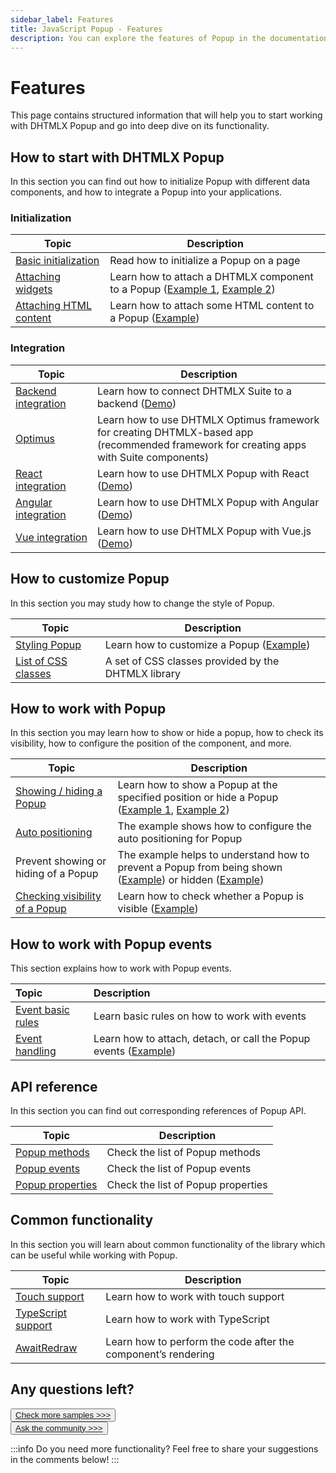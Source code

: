 ```yaml
---
sidebar_label: Features
title: JavaScript Popup - Features 
description: You can explore the features of Popup in the documentation of the DHTMLX JavaScript UI library. Browse developer guides and API reference, try out code examples and live demos, and download a free 30-day evaluation version of DHTMLX Suite 7.
---
```


# Features

This page contains structured information that will help you to start working with DHTMLX Popup and go into deep dive on its functionality.

## How to start with DHTMLX Popup

In this section you can find out how to initialize Popup with different data components, and how to integrate a Popup into your applications.

### Initialization

| Topic                                                                | Description                                                                                                                                                       |
| -------------------------------------------------------------------- | ----------------------------------------------------------------------------------------------------------------------------------------------------------------- |
| [Basic initialization](../initialization/)                           | Read how to initialize a Popup on a page                                                                                                                          |
| [Attaching widgets](../work_with_popup/#attaching-dhtmlx-components) | Learn how to attach a DHTMLX component to a Popup ([Example 1](https://snippet.dhtmlx.com/7x6hlbqx), [Example 2](https://snippet.dhtmlx.com/kw3e0h4j?tag=popup)) |
| [Attaching HTML content](../work_with_popup/#attaching-content)      | Learn how to attach some HTML content to a Popup ([Example](https://snippet.dhtmlx.com/ajv5qqxq))                                                                 |


### Integration

| Topic                                                   | Description                                                                                                                                  |
| ------------------------------------------------------- | -------------------------------------------------------------------------------------------------------------------------------------------- |
| [Backend integration](integration/suite_and_backend.md) | Learn how to connect DHTMLX Suite to a backend  ([Demo](https://github.com/DHTMLX/nodejs-suite-demo))                                        |
| [Optimus](optimus_guides.md)                            | Learn how to use DHTMLX Optimus framework for creating  DHTMLX-based app <br>(recommended framework for creating apps with Suite components) |
| [React integration](integration/suite_and_react.md)     | Learn how to use DHTMLX Popup with React ([Demo](https://github.com/DHTMLX/react-widgets))                                                   |
| [Angular integration](integration/suite_and_angular.md) | Learn how to use DHTMLX Popup with Angular ([Demo](https://github.com/DHTMLX/angular-suite-demo))                                            |
| [Vue integration](integration/suite_and_vue.md)         | Learn how to use DHTMLX Popup with Vue.js ([Demo](https://github.com/DHTMLX/vue-suite-demo))                                                 |

## How to customize Popup

In this section you may study how to change the style of Popup.

| Topic                                               | Description                                                                     |
| --------------------------------------------------- | ------------------------------------------------------------------------------- |
| [Styling Popup](../customization/)                  | Learn how to customize a Popup ([Example](https://snippet.dhtmlx.com/rd8zfw5h)) |
| [List of CSS classes](../../helpers/base_elements/) | A set of CSS classes provided by the DHTMLX library                             |

## How to work with Popup

In this section you may learn how to show or hide a popup, how to check its visibility, how to configure the position of the component, and more.

| Topic                                                                              | Description                                                                                                                                                                         |
| ---------------------------------------------------------------------------------- | ----------------------------------------------------------------------------------------------------------------------------------------------------------------------------------- |
| [Showing / hiding a Popup](../work_with_popup/#hidingshowing-popup)                | Learn how to show a Popup at the specified position or hide a Popup ([Example 1](https://snippet.dhtmlx.com/aqzy536h), [Example 2](https://snippet.dhtmlx.com/bu4uj2ik))            |
| [Auto positioning](https://snippet.dhtmlx.com/bz1ekc71)                            | The example shows how to configure the auto positioning for Popup                                                                                                                   |
| Prevent showing or hiding of a Popup                                               | The example helps to understand how to prevent a Popup from being shown ([Example](https://snippet.dhtmlx.com/z788l8r7)) or hidden ([Example](https://snippet.dhtmlx.com/aocef9cv)) |
| [Checking visibility of a Popup](../work_with_popup/#checking-visibility-of-popup) | Learn how to check whether a Popup is visible ([Example](https://snippet.dhtmlx.com/f614sdm3))                                                                                      |

## How to work with Popup events

This section explains how to work with Popup events.

| Topic                                       | Description                                                                                            |
| :------------------------------------------ | :----------------------------------------------------------------------------------------------------- |
| [Event basic rules](guides/events_guide.md) | Learn basic rules on how to work with events                                                           |
| [Event handling](../event_handling/)        | Learn how to attach, detach, or call the Popup events ([Example](https://snippet.dhtmlx.com/ro2lza9t)) |

## API reference

In this section you can find out corresponding references of Popup API.

| Topic                                                | Description                        |
| ---------------------------------------------------- | ---------------------------------- |
| [Popup methods](../../category/popup-methods/)       | Check the list of Popup methods    |
| [Popup events](../../category/popup-events/)         | Check the list of Popup events     |
| [Popup properties](../../category/popup-properties/) | Check the list of Popup properties |

## Common functionality

In this section you will learn about common functionality of the library which can be useful while working with Popup.

| Topic                                                         | Description                                                   |
| ------------------------------------------------------------- | ------------------------------------------------------------- |
| [Touch support](../../common_features/touch_support/)         | Learn how to work with touch support                          |
| [TypeScript support](../../common_features/using_typescript/) | Learn how to work with TypeScript                             |
| [AwaitRedraw](../../helpers/await_redraw/)                    | Learn how to perform the code after the component’s rendering |

## Any questions left?

<button class="support_btn"><a href="https://snippet.dhtmlx.com/all?tag=popup">Check more samples >>></a> </button>
<br>
<button class="support_btn"><a href="https://forum.dhtmlx.com/">Ask the community >>></a> </button>

:::info
Do you need more functionality? Feel free to share your suggestions in the comments below!
:::